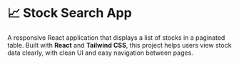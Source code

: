 # 📈 Stock Search App

A responsive React application that displays a list of stocks in a paginated table. Built with **React** and **Tailwind CSS**, this project helps users view stock data clearly, with clean UI and easy navigation between pages.
